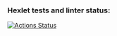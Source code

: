 ### Hexlet tests and linter status:
[![Actions Status](https://github.com/artem6367/layout-designer-project-58/actions/workflows/hexlet-check.yml/badge.svg)](https://github.com/artem6367/layout-designer-project-58/actions)